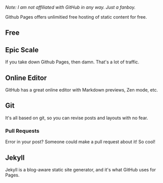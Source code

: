 
*Note: I am not affiliated with GitHub in any way. Just a fanboy.*

Github Pages offers unlimitied free hosting of static content for free.

## Free

## Epic Scale

If you take down Github Pages, then damn. That's a lot of traffic.

## Online Editor

GitHub has a great online editor with Markdown previews, Zen mode, etc.

## Git

It's all based on git, so you can revise posts and layouts with no fear.

### Pull Requests

Error in your post? Someone could make a pull request about it! So cool!

## Jekyll

Jekyll is a blog-aware static site generator, and it's what GitHub uses for Pages.
